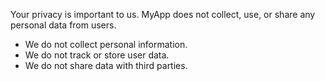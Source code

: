 Your privacy is important to us. MyApp does not collect, use, or share any personal data from users.  

- We do not collect personal information.  
- We do not track or store user data.  
- We do not share data with third parties.  
